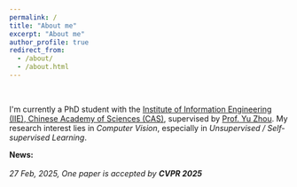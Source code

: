 ```yaml
---
permalink: /
title: "About me"
excerpt: "About me"
author_profile: true
redirect_from: 
  - /about/
  - /about.html
---
```


<br>

I'm currently a PhD student with the [Institute of Information Engineering (IIE), Chinese Academy of Sciences (CAS)](https://www.iie.ac.cn/), supervised by [Prof. Yu Zhou](https://people.ucas.ac.cn/~yuzhou). My research interest lies in *Computer Vision*, especially in *Unsupervised / Self-supervised Learning*.


<div class="news">
    <strong>News: </strong><br><br>
    <em>27 Feb, 2025, One paper is accepted by <strong style="">CVPR 2025</strong></em><br><br>
